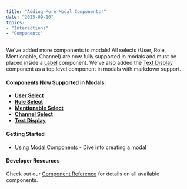 ```yaml
---
title: "Adding More Modal Components!"
date: "2025-09-10"
topics:
- "Interactions"
- "Components"
---
```


We've added more components to modals! All selects (User, Role, Mentionable, Channel) are now fully supported in modals and must be placed inside a [Label](/docs/components/reference#label) component. We've also added the [Text Display](/docs/components/reference#text-display) component as a top level component in modals with markdown support.

#### Components Now Supported in Modals:

- [**User Select**](/docs/components/reference#user-select)
- [**Role Select**](/docs/components/reference#role-select)
- [**Mentionable Select**](/docs/components/reference#mentionable-select)
- [**Channel Select**](/docs/components/reference#channel-select)
- [**Text Display**](/docs/components/reference#text-display)

#### Getting Started

- [Using Modal Components](/docs/components/using-modal-components) - Dive into creating a modal

#### Developer Resources

Check out our [Component Reference](/docs/components/reference) for details on all available components.
